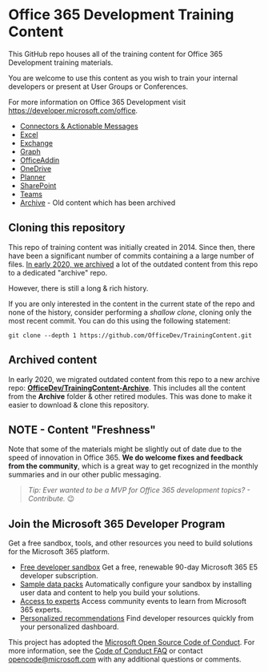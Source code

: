 # Office 365 Development Training Content

This GitHub repo houses all of the training content for Office 365 Development training materials.

You are welcome to use this content as you wish to train your internal developers or present at User Groups or Conferences.

For more information on Office 365 Development visit https://developer.microsoft.com/office.

- [Connectors & Actionable Messages](./ConnectorActionableMsgs)
- [Excel](./Excel)
- [Exchange](./Exchange)
- [Graph](./Graph)
- [OfficeAddin](./OfficeAddin)
- [OneDrive](./OneDrive)
- [Planner](./Planner)
- [SharePoint](./SharePoint)
- [Teams](./Teams)
- [Archive](./Archive) - Old content which has been archived

## Cloning this repository

This repo of training content was initially created in 2014. Since then, there have been a significant number of commits containing a a large number of files. [In early 2020, we archived](#archived-content) a lot of the outdated content from this repo to a dedicated "archive" repo.

However, there is still a long & rich history.

If you are only interested in the content in the current state of the repo and none of the history, consider performing a *shallow clone*, cloning only the most recent commit. You can do this using the following statement:

```shell
git clone --depth 1 https://github.com/OfficeDev/TrainingContent.git
```

## Archived content

In early 2020, we migrated outdated content from this repo to a new archive repo: **[OfficeDev/TrainingContent-Archive](https://www.github.com/OfficeDev/TrainingContent-Archive)**. This includes all the content from the **Archive** folder & other retired modules. This was done to make it easier to download & clone this repository.

## NOTE - Content "Freshness"

Note that some of the materials might be slightly out of date due to the speed of innovation in Office 365. **We do welcome fixes and feedback from the community**, which is a great way to get recognized in the monthly summaries and in our other public messaging.

> *Tip: Ever wanted to be a MVP for Office 365 development topics? - Contribute.* 😉

## Join the Microsoft 365 Developer Program
Get a free sandbox, tools, and other resources you need to build solutions for the Microsoft 365 platform.
- [Free developer sandbox](https://developer.microsoft.com/microsoft-365/dev-program#Subscription) Get a free, renewable 90-day Microsoft 365 E5 developer subscription.
- [Sample data packs](https://developer.microsoft.com/microsoft-365/dev-program#Sample) Automatically configure your sandbox by installing user data and content to help you build your solutions.
- [Access to experts](https://developer.microsoft.com/microsoft-365/dev-program#Experts) Access community events to learn from Microsoft 365 experts.
- [Personalized recommendations](https://developer.microsoft.com/microsoft-365/dev-program#Recommendations) Find developer resources quickly from your personalized dashboard.


This project has adopted the [Microsoft Open Source Code of Conduct](https://opensource.microsoft.com/codeofconduct/). For more information, see the [Code of Conduct FAQ](https://opensource.microsoft.com/codeofconduct/faq/) or contact [opencode@microsoft.com](mailto:opencode@microsoft.com) with any additional questions or comments.
